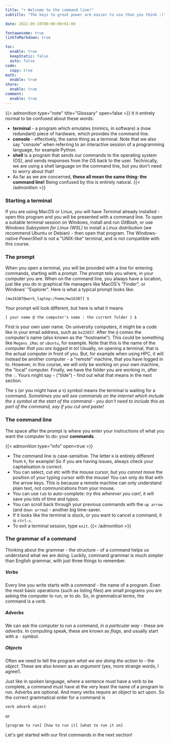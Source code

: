 ```yaml
---
title: "∙ Welcome to the command line!"
subtitle: "The keys to great power are easier to use than you think :)"

date: 2022-09-10T00:00:00+01:00

fontawesome: true
linkToMarkdown: true

toc:
  enable: true
  keepStatic: false
  auto: false
code:
  copy: true
math:
  enable: true
share:
  enable: true
comment:
  enable: true
---
```


{{< admonition type="note" title="Glossary" open=false >}}
It it entirely normal to be confused about these words:
* **terminal** - a program which emulates (mimics, in software) a (now redundant) piece of hardware, which provides the command line.
* **console** - effectively, the same thing as a terminal. Note that we also say "console" when referring to an interactive session of a programming language, for example Python.
* **shell** is a program that sends our commands to the operating system (OS), and sends responses from the OS back to the user. Technically, we are using a shell language on the command line, but you don't need to worry about that!
* As far as we are concerned, **these all mean the same thing: the command line!** Being confused by this is entirely natural.
{{< /admonition >}}

### Starting a terminal
If you are using MacOS or Linux, you will have *Terminal* already installed - open this program and you will be presented with a command line. To open a suitable terminal session on Windows, install and run *GitBash*, or use *Windows Subsystem for Linux (WSL)* to install a Linux distribution (we recommend Ubuntu or Debian) - then open that program. The Windows-native *PowerShell* is not a "UNIX-like" terminal, and is not compatible with this course.

### The prompt
When you open a terminal, you will be provided with a line for entering commands, starting with a *prompt*. The prompt tells you where, in your computer you are. When on the command line, you always have a location, just like you do in graphical file managers like MacOS's "Finder", or Windows' "Explorer". Here is what a typical prompt looks like:

```
[mw16387@work_laptop:/home/mw16387] $
```

Your prompt will look different, but here is what it means

```
[ your name @ the computer's name : the current folder ] $
```

First is your own user name. On university computers, it might be a code like in your email address, such as `bx22657`. After the `@` comes the computer's name (also known as the "hostname"). This could be something like `Megans_iMac` or `ubuntu`, for example. Note that this is the name of the computer *that you are logged in to*! Usually, on opening a terminal, that is the actual computer in front of you. But, for example when using HPC, it will instead be another computer - a "remote" machine, that you have logged in to. However, in this course, we will only be working on your own machine, the "local" computer. Finally, we have the folder you are working in, after the `:`. Yours might say `~` ("tilde") - find out what that means in the next section.

The `$` (or you might have a `%`) symbol means the terminal is waiting for a command. *Sometimes you will see commands on the internet which include the `$` symbol at the start of the command - you don't need to include this as part of the command, say if you cut and paste!* 

### The command line
The space after the prompt is where you enter your instructions of what you want the computer to do: your **commands**.

{{< admonition type="info" open=true >}}
- The command line is case-sensitive. The letter `H` is entirely different from `h`, for example! So if you are having issues, always check your capitalisation is correct.
- You can select, cut etc with the mouse cursor, but you *cannot* move the position of your typing cursor with the mouse! You can only do that with the arrow keys. This is because a remote machine can only understand plain text, not communications from your mouse.
- You can use `tab` to auto-complete: *try this wherever you can!*, it will save you lots of time and typos.
- You can scroll back through your previous commands with the `up arrow` (and `down arrow`) - another big time-saver.
- If it looks like the terminal is stuck, or you want to cancel a command, it is `ctrl-c`.
- To exit a terminal session, type `exit`.
{{< /admonition >}}

### The grammar of a command
Thinking about the grammar - the structure - of a command helps us understand what we are doing. Luckily, command grammar is much simpler than English grammar, with just three things to remember.
##### Verbs
Every line you write starts with a *command* - the name of a program. Even the most basic operations (such as listing files) are small programs you are asking the computer to run, or to *do*. So, in grammatical terms, the command is a *verb*.
##### Adverbs
We can ask the computer to run a command, *in a particular way* - these are *adverbs*. In computing speak, these are known as *flags*, and usually start with a `-` symbol. 
##### Objects
Often we need to tell the program *what we are doing the action to* - the *object*. These are also known as an *argument* (yes, more strange words, I agree!).

Just like in spoken language, where a sentence must have a verb to be complete, a command must have at the very least the name of a program to run. Adverbs are optional. And many verbs require an object to act upon. So the correct grammatical order for a command is
```
verb adverb object
```
or
```
[program to run] [how to run it] [what to run it on]
```

Let's get started with our first commands in the next section!

